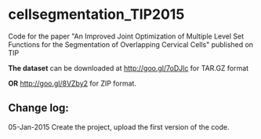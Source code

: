 cellsegmentation_TIP2015
========================

Code for the paper "An Improved Joint Optimization of Multiple Level Set Functions for the Segmentation of Overlapping Cervical Cells" published on TIP

**The dataset** can be downloaded at http://goo.gl/7oDJlc for TAR.GZ format

**OR** http://goo.gl/8VZby2 for ZIP format.

Change log:
-----------
05-Jan-2015   Create the project, upload the first version of the code.
